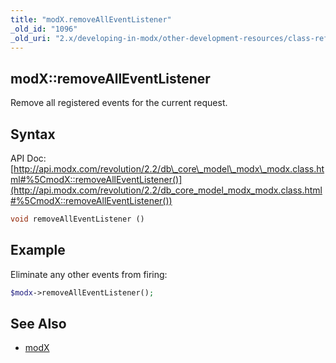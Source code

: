 ```yaml
---
title: "modX.removeAllEventListener"
_old_id: "1096"
_old_uri: "2.x/developing-in-modx/other-development-resources/class-reference/modx/modx.removealleventlistener"
---
```


## modX::removeAllEventListener

Remove all registered events for the current request.

## Syntax

API Doc: [http://api.modx.com/revolution/2.2/db\_core\_model\_modx\_modx.class.html#%5CmodX::removeAllEventListener()](http://api.modx.com/revolution/2.2/db_core_model_modx_modx.class.html#%5CmodX::removeAllEventListener())

``` php 
void removeAllEventListener ()
```

## Example

Eliminate any other events from firing:

``` php 
$modx->removeAllEventListener();
```

## See Also

- [modX](extending-modx/core-model/modx "modX")